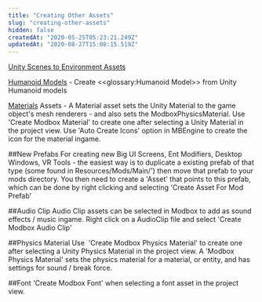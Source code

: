 ```yaml
---
title: "Creating Other Assets"
slug: "creating-other-assets"
hidden: false
createdAt: "2020-05-25T05:23:21.249Z"
updatedAt: "2020-08-27T15:08:15.519Z"
---
```

[Unity Scenes to Environment Assets](doc:unity-scenes-to-environment-assets) 

[Humanoid Models](doc:humanoid-models) - Create <<glossary:Humanoid Model>> from Unity Humanoid models

[Materials](doc:material-editor) Assets - A Material asset sets the Unity Material to the game object's mesh renderers - and also sets the ModboxPhysicsMaterial. Use  'Create Modbox Material' to create one after selecting a Unity Material in the project view. Use 'Auto Create Icons' option in MBEngine to create the icon for the material ingame.

##New Prefabs
For creating new Big UI Screens, Ent Modifiers, Desktop Windows, VR Tools - the easiest way is to duplicate a existing prefab of that type (some found in Resources/Mods/Main/') then move that prefab to your mods directory. You then need to create a 'Asset' that points to this prefab, which can be done by right clicking and selecting 'Create Asset For Mod Prefab'

##Audio Clip
Audio Clip assets can be selected in Modbox to add as sound effects / music ingame. Right click on a AudioClip file and select 'Create Modbox Audio Clip'

##Physics Material
Use  'Create Modbox Physics Material' to create one after selecting a Unity Physics Material in the project view. A 'Modbox Physics Material' sets the physics material for a material, or entity, and has settings for sound / break force.

##Font
'Create Modbox Font' when selecting a font asset in the project view.